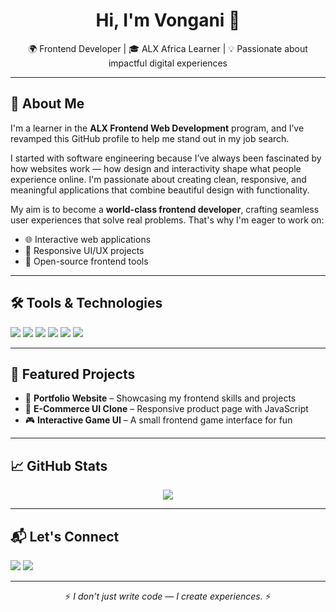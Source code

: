 <h1 align="center">Hi, I'm Vongani 👋</h1>

<p align="center">
  🌍 Frontend Developer | 🎓 ALX Africa Learner | 💡 Passionate about impactful digital experiences
</p>

---

## 🚀 About Me

I'm a learner in the **ALX Frontend Web Development** program, and I’ve revamped this GitHub profile to help me stand out in my job search.

I started with software engineering because I’ve always been fascinated by how websites work — how design and interactivity shape what people experience online. I'm passionate about creating clean, responsive, and meaningful applications that combine beautiful design with functionality.

My aim is to become a **world-class frontend developer**, crafting seamless user experiences that solve real problems. That's why I'm eager to work on:

- 🌐 Interactive web applications  
- 🎨 Responsive UI/UX projects  
- 🔧 Open-source frontend tools  

---

## 🛠️ Tools & Technologies

<p>
  <img src="https://img.shields.io/badge/HTML5-E34F26?style=flat&logo=html5&logoColor=white" />
  <img src="https://img.shields.io/badge/CSS3-1572B6?style=flat&logo=css3&logoColor=white" />
  <img src="https://img.shields.io/badge/JavaScript-F7DF1E?style=flat&logo=javascript&logoColor=black" />
  <img src="https://img.shields.io/badge/React-20232A?style=flat&logo=react&logoColor=61DAFB" />
  <img src="https://img.shields.io/badge/Figma-F24E1E?style=flat&logo=figma&logoColor=white" />
  <img src="https://img.shields.io/badge/Git-F05032?style=flat&logo=git&logoColor=white" />
</p>

---

## 📌 Featured Projects

- 💼 **Portfolio Website** – Showcasing my frontend skills and projects  
- 🛒 **E-Commerce UI Clone** – Responsive product page with JavaScript  
- 🎮 **Interactive Game UI** – A small frontend game interface for fun

---

## 📈 GitHub Stats

<p align="center">
  <img src="https://github-readme-stats.vercel.app/api?username=your-username&show_icons=true&theme=tokyonight" />
</p>

---

## 📬 Let's Connect

<p>
  <a href="mailto:your.email@example.com"><img src="https://img.shields.io/badge/Email-D14836?style=flat&logo=gmail&logoColor=white" /></a>
  <a href="https://linkedin.com/in/your-linkedin"><img src="https://img.shields.io/badge/LinkedIn-0A66C2?style=flat&logo=linkedin&logoColor=white" /></a>
</p>

---

<p align="center">
  ⚡ <em>I don't just write code — I create experiences.</em> ⚡
</p>
